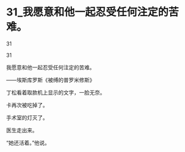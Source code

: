 # 31_我愿意和他一起忍受任何注定的苦难。

31

31

我愿意和他一起忍受任何注定的苦难。

——埃斯库罗斯《被缚的普罗米修斯》

丁松看着取款机上显示的文字，一脸无奈。

卡再次被吃掉了。

手术室的灯灭了。

医生走出来。

“她还活着。”他说。